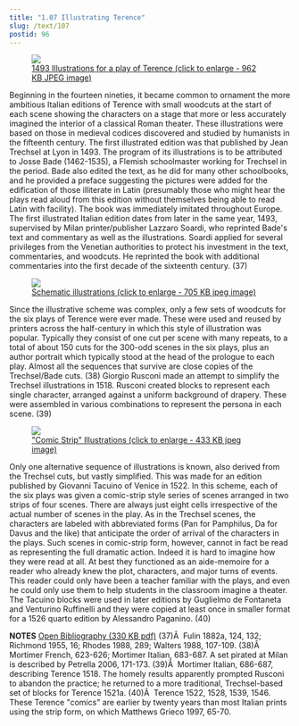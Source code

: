```yaml
---
title: "1.07 Illustrating Terence"
slug: /text/107
postid: 96
---
```

<p style="text-align: center;"></p>


<figure class="mkdn-figure">
    <a href="/images_full/1.00_Chapter_One/HFS_107.03.jpg" class="mkdn-image-link">
    <img class="mkdn-image" src="/images_full/1.00_Chapter_One/HFS_107.03.jpg" />
    <figcaption class="mkdn-figcaption">1493 Illustrations for a play of Terence (click to enlarge - 962 KB JPEG image)</figcaption>
    </a>
</figure>

Beginning in the fourteen nineties, it became common to ornament the more ambitious Italian editions of Terence with small woodcuts at the start of each scene showing the characters on a stage that more or less accurately imagined the interior of a classical Roman theater. These illustrations were based on those in medieval codices discovered and studied by humanists in the fifteenth century. The first illustrated edition was that published by Jean Trechsel at Lyon in 1493. The program of its illustrations is to be attributed to Josse Bade (1462-1535), a Flemish schoolmaster working for Trechsel in the period. Bade also edited the text, as he did for many other schoolbooks, and he provided a preface suggesting the pictures were added for the edification of those illiterate in Latin (presumably those who might hear the plays read aloud from this edition without themselves being able to read Latin with facility). The book was immediately imitated throughout Europe. The first illustrated Italian edition dates from later in the same year, 1493, supervised by Milan printer/publisher Lazzaro Soardi, who reprinted Bade's text and commentary as well as the illustrations. Soardi applied for several privileges from the Venetian authorities to protect his investment in the text, commentaries, and woodcuts. He reprinted the book with additional commentaries into the first decade of the sixteenth century. (37)

<figure class="mkdn-figure">
    <a href="/images_full/1.00_Chapter_One/Wing-f.-ZP-535.S673,Terentius-cum-quinque-commentis-videlicet-Donati,-Guidonis,-Calphurnii,-pg.25.jpg" class="mkdn-image-link">
    <img class="mkdn-image" src="/images_full/1.00_Chapter_One/Wing-f.-ZP-535.S673,Terentius-cum-quinque-commentis-videlicet-Donati,-Guidonis,-Calphurnii,-pg.25.jpg" />
    <figcaption class="mkdn-figcaption">Schematic illustrations (click to enlarge - 705 KB jpeg image)</figcaption>
    </a>
</figure>

Since the illustrative scheme was complex, only a few sets of woodcuts for the six plays of Terence were ever made. These were used and reused by printers across the half-century in which this style of illustration was popular. Typically they consist of one cut per scene with many repeats, to a total of about 150 cuts for the 300-odd scenes in the six plays, plus an author portrait which typically stood at the head of the prologue to each play. Almost all the sequences that survive are close copies of the Trechsel/Bade cuts. (38) Giorgio Rusconi made an attempt to simplify the Trechsel illustrations in 1518. Rusconi created blocks to represent each single character, arranged against a uniform background of drapery. These were assembled in various combinations to represent the persona in each scene. (39)

<figure class="mkdn-figure">
    <a href="/images_full/1.00_Chapter_One/Wing-f.ZP-535.R85,-Habes-hic-amice-lector.-P.-Terentii-Comoedias-vna-cum-interpretationibus,-DETAIL.jpg" class="mkdn-image-link">
    <img class="mkdn-image" src="/images_full/1.00_Chapter_One/Wing-f.ZP-535.R85,-Habes-hic-amice-lector.-P.-Terentii-Comoedias-vna-cum-interpretationibus,-DETAIL.jpg" />
    <figcaption class="mkdn-figcaption">&quot;Comic Strip&quot; Illustrations (click to enlarge - 433 KB jpeg image)</figcaption>
    </a>
</figure>

Only one alternative sequence of illustrations is known, also derived from the Trechsel cuts, but vastly simplified. This was made for an edition published by Giovanni Tacuino of Venice in 1522. In this scheme, each of the six plays was given a comic-strip style series of scenes arranged in two strips of four scenes. There are always just eight cells irrespective of the actual number of scenes in the play. As in the Trechsel scenes, the characters are labeled with abbreviated forms (Pan for Pamphilus, Da for Davus and the like) that anticipate the order of arrival of the characters in the plays. Such scenes in comic-strip form, however, cannot in fact be read as representing the full dramatic action. Indeed it is hard to imagine how they were read at all. At best they functioned as an aide-memoire for a reader who already knew the plot, characters, and major turns of events. This reader could only have been a teacher familiar with the plays, and even he could only use them to help students in the classroom imagine a theater. The Tacuino blocks were used in later editions by Guglielmo de Fontaneta and Venturino Ruffinelli and they were copied at least once in smaller format for a 1526 quarto edition by Alessandro Paganino. (40)

<strong>NOTES</strong>
<a href="http://www.humanismforsale.org/bibliography.pdf" target="new">Open Bibliography (330 KB pdf)</a>
(37)Â  Fulin 1882a, 124, 132; Richmond 1955, 16; Rhodes 1988, 289; Walters 1988, 107-109.
(38)Â  Mortimer French, 623-626; Mortimer Italian, 683-687. A set pirated at Milan is described by Petrella 2006, 171-173.
(39)Â  Mortimer Italian, 686-687, describing Terence 1518. The homely results apparently prompted Rusconi to abandon the practice; he returned to a more traditional, Trechsel-based set of blocks for Terence 1521a.
(40)Â  Terence 1522, 1528, 1539, 1546. These Terence "comics" are earlier by twenty years than most Italian prints using the strip form, on which Matthews Grieco 1997, 65-70.

